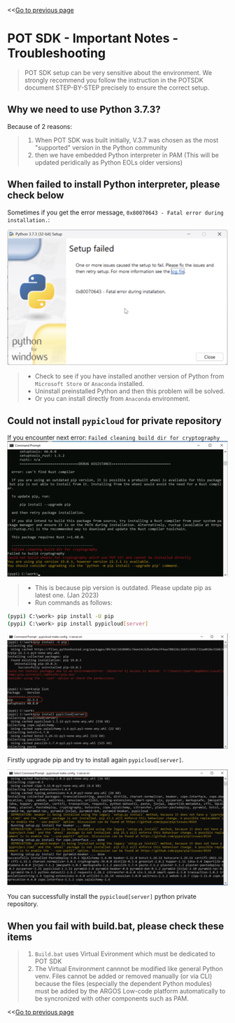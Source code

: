 <<[Go to previous page](ARGOS_RPA_POT_SDK_on_Windows10.md)

# POT SDK - Important Notes - Troubleshooting

> POT SDK setup can be very sensitive about the environment. 
> We strongly recommend you follow the instruction in the POTSDK document STEP-BY-STEP precisely to ensure the correct setup.

## Why we need to use Python 3.7.3?

Because of 2 reasons:
> 1. When POT SDK was built initially, V.3.7 was chosen as the most "supported" version in the Python community
> 2. then we have embedded Python interpreter in PAM (This will be updated peridically as Python EOLs older versions)


## When failed to install Python interpreter, please check below 

Sometimes if you get the error message, `0x80070643 - Fatal error during installation.`:

![02-python-install-error](Captures/04-Troubleshooting/04-python-install-error.png)

> * Check to see if you have installed another version of Python from `Microsoft Store` or `Anaconda` installed.
> * Uninstall preinstalled Python and then this problem will be solved.
> * Or you can install directly from `Anaconda` environment.


## Could not install `pypicloud` for private repository

If you encounter next error: `Failed cleaning build dir for cryptography`
![Failed cleaning build dir for cryptography](Captures/04-Troubleshooting/01-error-cryptography.png)

> * This is because pip version is outdated. Please update pip as latest one. (Jan 2023)
> * Run commands as follows:

```sh
(pypi) C:\work> pip install -U pip
(pypi) C:\work> pip install pypicloud[server]
```
![02-pip-upgrade-reinstall](Captures/04-Troubleshooting/02-pip-upgrade-reinstall.png)

Firstly upgrade pip and try to install again `pypicloud[server]`.

![03-successful-installed](Captures/04-Troubleshooting/03-successful-installed.png)

You can successfully install the `pypicloud[server]` python private repository.


## When you fail with build.bat, please check these items

> 1. `Build.bat` uses Virtual Evironment which must be dedicated to POT SDK
> 2. The Virtual Environment cannnot be modified like general Python venv. Files cannot be added or removed manually (or via CLI) because the files (especially the dependent Python modules) must be added by the ARGOS Low-code platform automatically to be syncronized with other components such as PAM.

<<[Go to previous page](ARGOS_RPA_POT_SDK_on_Windows10.md)
